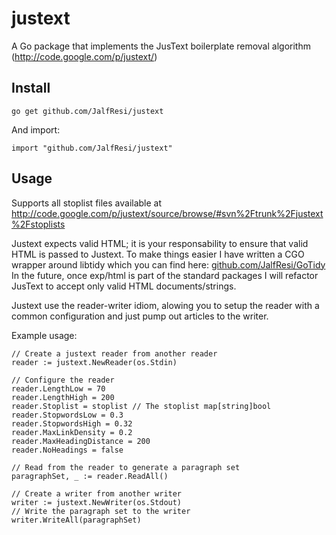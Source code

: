 justext
=======

A Go package that implements the JusText boilerplate removal algorithm (http://code.google.com/p/justext/)

## Install

    go get github.com/JalfResi/justext

And import:

    import "github.com/JalfResi/justext"

## Usage

Supports all stoplist files available at http://code.google.com/p/justext/source/browse/#svn%2Ftrunk%2Fjustext%2Fstoplists

Justext expects valid HTML; it is your responsability to ensure that valid HTML is passed to Justext. To make things easier 
I have written a CGO wrapper around libtidy which you can find here: [github.com/JalfResi/GoTidy](https://github.com/JalfResi/GoTidy)
In the future, once exp/html is part of the standard packages I will refactor JusText to accept only valid HTML documents/strings.

Justext use the reader-writer idiom, alowing you to setup the reader with a common configuration and just pump out 
articles to the writer.

Example usage:

    // Create a justext reader from another reader
    reader := justext.NewReader(os.Stdin)
    
    // Configure the reader
    reader.LengthLow = 70
    reader.LengthHigh = 200
    reader.Stoplist = stoplist // The stoplist map[string]bool
    reader.StopwordsLow = 0.3
    reader.StopwordsHigh = 0.32
    reader.MaxLinkDensity = 0.2
    reader.MaxHeadingDistance = 200
    reader.NoHeadings = false
    
    // Read from the reader to generate a paragraph set
    paragraphSet, _ := reader.ReadAll()
    
    // Create a writer from another writer
    writer := justext.NewWriter(os.Stdout)
    // Write the paragraph set to the writer
    writer.WriteAll(paragraphSet)
    
    
